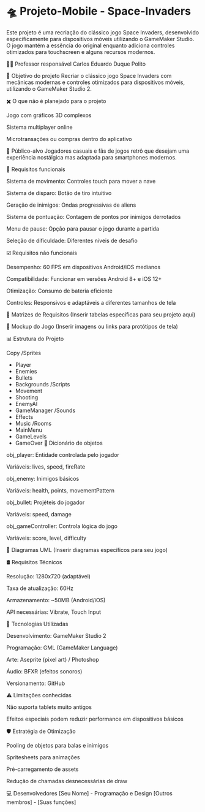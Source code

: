 # 🛸 Projeto-Mobile - Space-Invaders
Este projeto é uma recriação do clássico jogo Space Invaders, desenvolvido especificamente para dispositivos móveis utilizando o GameMaker Studio. O jogo mantém a essência do original enquanto adiciona controles otimizados para touchscreen e alguns recursos modernos.

👨‍🏫 Professor responsável
Carlos Eduardo Duque Polito

🎯 Objetivo do projeto
Recriar o clássico jogo Space Invaders com mecânicas modernas e controles otimizados para dispositivos móveis, utilizando o GameMaker Studio 2.

✖️ O que não é planejado para o projeto

Jogo com gráficos 3D complexos

Sistema multiplayer online

Microtransações ou compras dentro do aplicativo

👥 Público-alvo
Jogadores casuais e fãs de jogos retrô que desejam uma experiência nostálgica mas adaptada para smartphones modernos.

🔨 Requisitos funcionais

Sistema de movimento: Controles touch para mover a nave

Sistema de disparo: Botão de tiro intuitivo

Geração de inimigos: Ondas progressivas de aliens

Sistema de pontuação: Contagem de pontos por inimigos derrotados

Menu de pause: Opção para pausar o jogo durante a partida

Seleção de dificuldade: Diferentes níveis de desafio

☑️ Requisitos não funcionais

Desempenho: 60 FPS em dispositivos Android/iOS medianos

Compatibilidade: Funcionar em versões Android 8+ e iOS 12+

Otimização: Consumo de bateria eficiente

Controles: Responsivos e adaptáveis a diferentes tamanhos de tela

📑 Matrizes de Requisitos
(Inserir tabelas específicas para seu projeto aqui)

📱 Mockup do Jogo
(Inserir imagens ou links para protótipos de tela)

📊 Estrutura do Projeto

Copy
/Sprites
  - Player
  - Enemies
  - Bullets
  - Backgrounds
/Scripts
  - Movement
  - Shooting
  - EnemyAI
  - GameManager
/Sounds
  - Effects
  - Music
/Rooms
  - MainMenu
  - GameLevels
  - GameOver
📖 Dicionário de objetos

obj_player: Entidade controlada pelo jogador

Variáveis: lives, speed, fireRate

obj_enemy: Inimigos básicos

Variáveis: health, points, movementPattern

obj_bullet: Projéteis do jogador

Variáveis: speed, damage

obj_gameController: Controla lógica do jogo

Variáveis: score, level, difficulty

🧍 Diagramas UML
(Inserir diagramas específicos para seu jogo)

🛢️ Requisitos Técnicos

Resolução: 1280x720 (adaptável)

Taxa de atualização: 60Hz

Armazenamento: ~50MB (Android/iOS)

API necessárias: Vibrate, Touch Input

🧰 Tecnologias Utilizadas

Desenvolvimento: GameMaker Studio 2

Programação: GML (GameMaker Language)

Arte: Aseprite (pixel art) / Photoshop

Áudio: BFXR (efeitos sonoros)

Versionamento: GitHub

⚠️ Limitações conhecidas

Não suporta tablets muito antigos

Efeitos especiais podem reduzir performance em dispositivos básicos

🛡️ Estratégia de Otimização

Pooling de objetos para balas e inimigos

Spritesheets para animações

Pré-carregamento de assets

Redução de chamadas desnecessárias de draw

💻 Desenvolvedores
[Seu Nome] - Programação e Design
[Outros membros] - [Suas funções]
